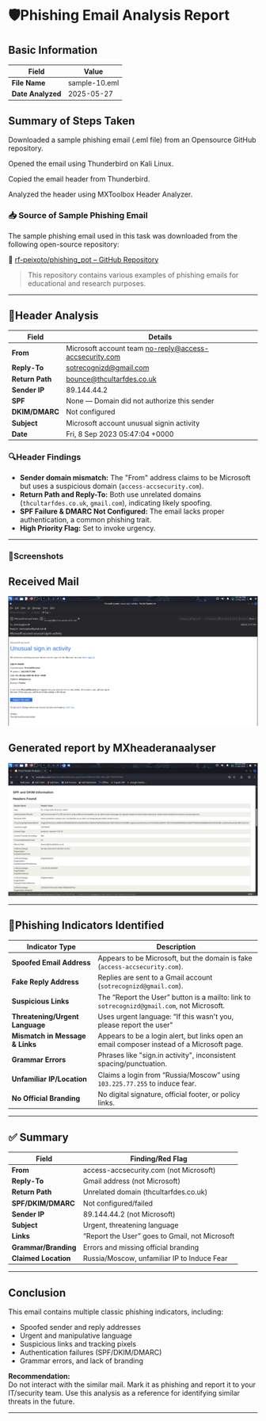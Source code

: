 # 🛡️Phishing Email Analysis Report

## Basic Information

| Field           | Value          |
|-----------------|---------------|
| **File Name**   | sample-10.eml |
| **Date Analyzed** | 2025-05-27   |

## Summary of Steps Taken

Downloaded a sample phishing email (.eml file) from an Opensource GitHub repository.

Opened the email using Thunderbird on Kali Linux.

Copied the email header from Thunderbird.

Analyzed the header using MXToolbox Header Analyzer. 

### 📥 Source of Sample Phishing Email

The sample phishing email used in this task was downloaded from the following open-source repository:

🔗 [rf-peixoto/phishing_pot – GitHub Repository](https://github.com/rf-peixoto/phishing_pot/tree/main)

> This repository contains various examples of phishing emails for educational and research purposes.

---

## 🔎Header Analysis

| Field            | Details                                               |
|------------------|------------------------------------------------------|
| **From**         | Microsoft account team <no-reply@access-accsecurity.com> |
| **Reply-To**     | sotrecognizd@gmail.com                               |
| **Return Path**  | bounce@thcultarfdes.co.uk                            |
| **Sender IP**    | 89.144.44.2                                          |
| **SPF**          | None — Domain did not authorize this sender          |
| **DKIM/DMARC**   | Not configured                                       |
| **Subject**      | Microsoft account unusual signin activity            |
| **Date**         | Fri, 8 Sep 2023 05:47:04 +0000                       |

### 🔍Header Findings

- **Sender domain mismatch:** The "From" address claims to be Microsoft but uses a suspicious domain (`access-accsecurity.com`).
- **Return Path and Reply-To:** Both use unrelated domains (`thcultarfdes.co.uk`, `gmail.com`), indicating likely spoofing.
- **SPF Failure & DMARC Not Configured:** The email lacks proper authentication, a common phishing trait.
- **High Priority Flag:** Set to invoke urgency.

---

### 📸Screenshots

## Received Mail
![Mail](mail.png)

## Generated report by MXheaderanaalyser
![Mxheaderanalyser](mxheaderanalyser.png)

---

## 🎣Phishing Indicators Identified

| Indicator Type             | Description                                                                                          |
|----------------------------|------------------------------------------------------------------------------------------------------|
| **Spoofed Email Address**  | Appears to be Microsoft, but the domain is fake (`access-accsecurity.com`).                         |
| **Fake Reply Address**     | Replies are sent to a Gmail account (`sotrecognizd@gmail.com`).                                     |
| **Suspicious Links**       | The “Report the User” button is a mailto: link to `sotrecognizd@gmail.com`, not Microsoft.          |
| **Threatening/Urgent Language** | Uses urgent language: “If this wasn't you, please report the user"                             |                            
| **Mismatch in Message & Links** | Appears to be a login alert, but links open an email composer instead of a Microsoft page.      |
| **Grammar Errors**         | Phrases like "sign.in activity", inconsistent spacing/punctuation.                                   |
| **Unfamiliar IP/Location** | Claims a login from “Russia/Moscow” using `103.225.77.255` to induce fear.                          |
| **No Official Branding**   | No digital signature, official footer, or policy links.                                             |

---

## ✅ Summary 

| Field                | Finding/Red Flag                                                                                      |
|----------------------|-------------------------------------------------------------------------------------------------------|
| **From**             | access-accsecurity.com (not Microsoft)                                                                |
| **Reply-To**         | Gmail address (not Microsoft)                                                                         |
| **Return Path**      | Unrelated domain (thcultarfdes.co.uk)                                                                 |
| **SPF/DKIM/DMARC**   | Not configured/failed                                                                                 |
| **Sender IP**        | 89.144.44.2 (not Microsoft)                                                                           |
| **Subject**          | Urgent, threatening language                                                                          |
| **Links**            | “Report the User” goes to Gmail, not Microsoft                                                        |
| **Grammar/Branding** | Errors and missing official branding                                                                  |
| **Claimed Location** | Russia/Moscow, unfamiliar IP to Induce Fear                                                           |

---

##  Conclusion

This email contains multiple classic phishing indicators, including:

- Spoofed sender and reply addresses
- Urgent and manipulative language
- Suspicious links and tracking pixels
- Authentication failures (SPF/DKIM/DMARC)
- Grammar errors, and lack of branding

**Recommendation:**  
Do not interact with the similar mail. Mark it as phishing and report it to your IT/security team. Use this analysis as a reference for identifying similar threats in the future.

---
